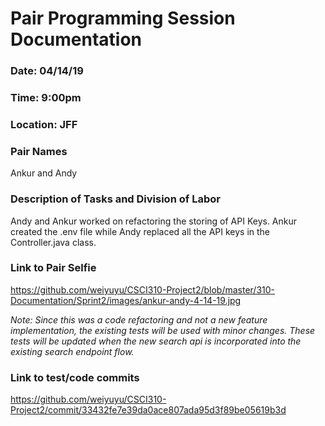 # Pair Programming Session Documentation

### Date: 04/14/19	
### Time: 9:00pm
### Location: JFF

### Pair Names
Ankur and Andy

### Description of Tasks and Division of Labor
Andy and Ankur worked on refactoring the storing of API Keys. Ankur created the .env file while Andy replaced all the API keys
in the Controller.java class.

### Link to Pair Selfie

https://github.com/weiyuyu/CSCI310-Project2/blob/master/310-Documentation/Sprint2/images/ankur-andy-4-14-19.jpg

_Note: Since this was a code refactoring and not a new feature implementation, the existing tests will be used with minor changes. These tests will be updated when the new search api is incorporated into the existing search endpoint flow._

### Link to test/code commits
https://github.com/weiyuyu/CSCI310-Project2/commit/33432fe7e39da0ace807ada95d3f89be05619b3d
